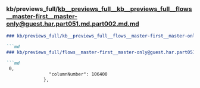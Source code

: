 ### kb/previews_full/kb__previews_full__kb__previews_full__flows__master-first__master-only@guest.har.part051.md.part002.md.md

```md
### kb/previews_full/kb__previews_full__flows__master-first__master-only@guest.har.part051.md.part002.md

```md
### kb/previews_full/flows__master-first__master-only@guest.har.part051.md (part 002)

```md
 0,
                "columnNumber": 106400
              },
     
```

```

```

```
